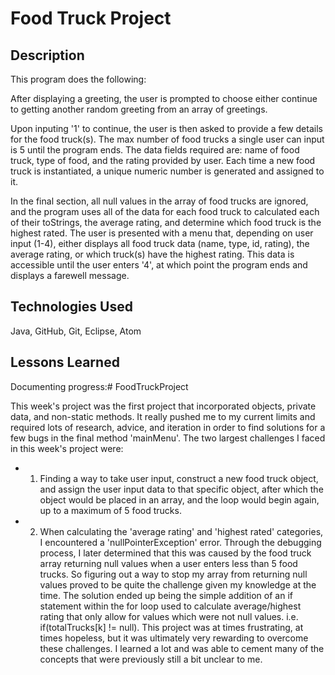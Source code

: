 # Food Truck Project

## Description

This program does the following:

After displaying a greeting, the user is prompted to choose either continue to getting another random greeting from an array of greetings. 

Upon inputing '1' to continue, the user is then asked to provide a few details for the food truck(s). The max number of food trucks a single user can input is 5 until the program ends. The data fields required are: name of food truck, type of food, and the rating provided by user. Each time a new food truck is instantiated, a unique numeric number is generated and assigned to it.

In the final section, all null values in the array of food trucks are ignored, and the program uses all of the data for each food truck to calculated each of their toStrings, the average rating, and determine which food truck is the highest rated. The user is presented with a menu that, depending on user input (1-4), either displays all food truck data (name, type, id, rating), the average rating, or which truck(s) have the highest rating. This data is accessible until the user enters '4', at which point the program ends and displays a farewell message.

## Technologies Used

Java, GitHub, Git, Eclipse, Atom

## Lessons Learned

Documenting progress:# FoodTruckProject

This week's project was the first project that incorporated objects, private data, and non-static methods. It really pushed me to my current limits and required lots of research, advice, and iteration in order to find solutions for a few bugs in the final method 'mainMenu'. The two largest challenges I faced in this week's project were: 

- 1. Finding a way to take user input, construct a new food truck object, and assign the user input data to that specific object, after which the object would be placed in an array, and the loop would begin again, up to a maximum of 5 food trucks. 

- 2. When calculating the 'average rating' and 'highest rated' categories, I encountered a 'nullPointerException' error. Through the debugging process, I later determined that this was caused by the food truck array returning null values when a user enters less than 5 food trucks. So figuring out a way to stop my array from returning null values proved to be quite the challenge given my knowledge at the time.  The solution ended up being the simple addition of an if statement within the for loop used to calculate average/highest rating that only allow for values which were not null values. i.e. if(totalTrucks[k] != null). This project was at times frustrating, at times hopeless, but it was ultimately very rewarding to overcome these challenges. I learned a lot and was able to cement many of the concepts that were previously still a bit unclear to me.

